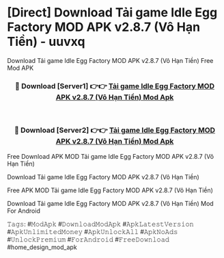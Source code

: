 # [Direct] Download Tải game Idle Egg Factory MOD APK v2.8.7 (Vô Hạn Tiền) - uuvxq
Download Tải game Idle Egg Factory MOD APK v2.8.7 (Vô Hạn Tiền) Free Mod APK

<div align="center">
<h3>🔴 Download [Server1] 👉👉 <a href="https://apk-comot.site?title=Tải_game_Idle_Egg_Factory_MOD_APK_v2.8.7_(Vô_Hạn_Tiền)">Tải game Idle Egg Factory MOD APK v2.8.7 (Vô Hạn Tiền) Mod Apk</a></h3><br>

<h3>🔴 Download [Server2] 👉👉 <a href="https://apk-comot.site?title=Tải_game_Idle_Egg_Factory_MOD_APK_v2.8.7_(Vô_Hạn_Tiền)">Tải game Idle Egg Factory MOD APK v2.8.7 (Vô Hạn Tiền) Mod Apk</a></h3>
</div>


Free Download APK MOD Tải game Idle Egg Factory MOD APK v2.8.7 (Vô Hạn Tiền)

Download Tải game Idle Egg Factory MOD APK v2.8.7 (Vô Hạn Tiền) 

Free APK MOD Tải game Idle Egg Factory MOD APK v2.8.7 (Vô Hạn Tiền) 

Download Tải game Idle Egg Factory MOD APK v2.8.7 (Vô Hạn Tiền) Mod For Android

𝚃𝚊𝚐𝚜: #𝙼𝚘𝚍𝙰𝚙𝚔 #𝙳𝚘𝚠𝚗𝚕𝚘𝚊𝚍𝙼𝚘𝚍𝙰𝚙𝚔 #𝙰𝚙𝚔𝙻𝚊𝚝𝚎𝚜𝚝𝚅𝚎𝚛𝚜𝚒𝚘𝚗 #𝙰𝚙𝚔𝚄𝚗𝚕𝚒𝚖𝚒𝚝𝚎𝚍𝙼𝚘𝚗𝚎𝚢 #𝙰𝚙𝚔𝚄𝚗𝚕𝚘𝚌𝚔𝙰𝚕𝚕 #𝙰𝚙𝚔𝙽𝚘𝙰𝚍𝚜 #𝚄𝚗𝚕𝚘𝚌𝚔𝙿𝚛𝚎𝚖𝚒𝚞𝚖 #𝙵𝚘𝚛𝙰𝚗𝚍𝚛𝚘𝚒𝚍 #𝙵𝚛𝚎𝚎𝙳𝚘𝚠𝚗𝚕𝚘𝚊𝚍 #home_design_mod_apk